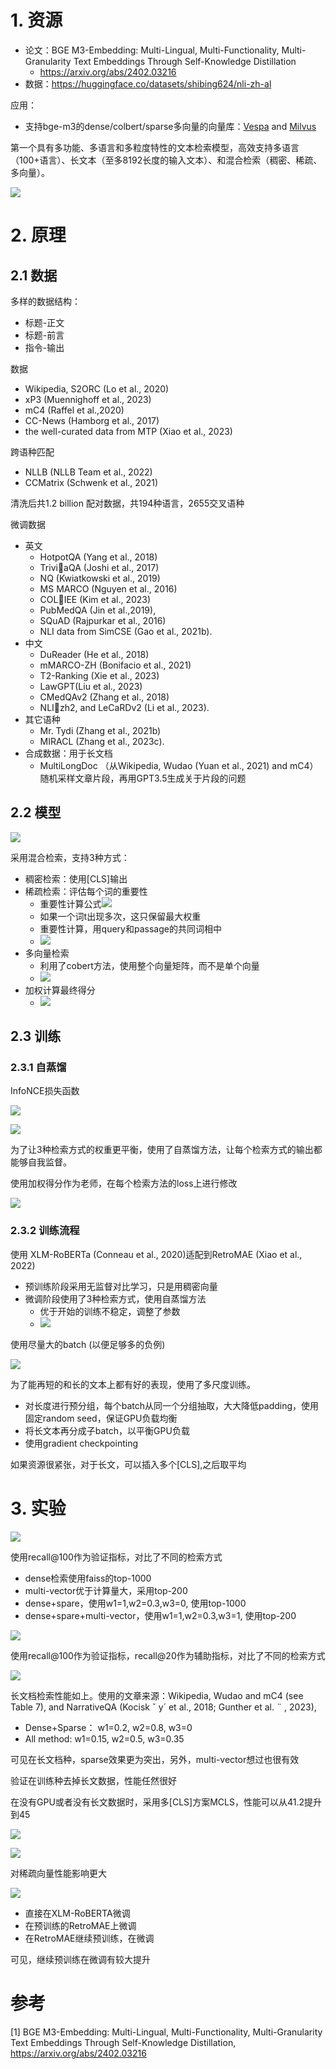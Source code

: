 # 1. 资源

- 论文：BGE M3-Embedding: Multi-Lingual, Multi-Functionality, Multi-Granularity Text Embeddings Through Self-Knowledge Distillation
  - https://arxiv.org/abs/2402.03216
- 数据：https://huggingface.co/datasets/shibing624/nli-zh-al

应用：
- 支持bge-m3的dense/colbert/sparse多向量的向量库：[Vespa](https://github.com/vespa-engine/pyvespa/blob/master/docs/sphinx/source/examples/mother-of-all-embedding-models-cloud.ipynb) and [Milvus](https://github.com/milvus-io/pymilvus/blob/master/examples/hello_hybrid_sparse_dense.py)

第一个具有多功能、多语言和多粒度特性的文本检索模型，高效支持多语言（100+语言）、长文本（至多8192长度的输入文本）、和混合检索（稠密、稀疏、多向量）。

![](.01_bge_m3_images/特点.png)

# 2. 原理

## 2.1 数据

多样的数据结构：
- 标题-正文
- 标题-前言
- 指令-输出

数据
- Wikipedia, S2ORC (Lo et al., 2020)
- xP3 (Muennighoff et al., 2023)
- mC4 (Raffel et al.,2020)
- CC-News (Hamborg et al., 2017) 
- the well-curated data from MTP (Xiao et al., 2023)

跨语种匹配
- NLLB (NLLB Team et al., 2022) 
- CCMatrix (Schwenk et al., 2021)

清洗后共1.2 billion 配对数据，共194种语言，2655交叉语种

微调数据
- 英文
  - HotpotQA (Yang et al., 2018)
  - TriviaQA (Joshi et al., 2017)
  - NQ (Kwiatkowski et al., 2019)
  - MS MARCO (Nguyen et al., 2016)
  - COLIEE (Kim et al., 2023)
  - PubMedQA (Jin et al.,2019), 
  - SQuAD (Rajpurkar et al., 2016)
  - NLI data from SimCSE (Gao et al., 2021b).
- 中文
  - DuReader (He et al., 2018)
  - mMARCO-ZH (Bonifacio et al., 2021)
  - T2-Ranking (Xie et al., 2023)
  - LawGPT(Liu et al., 2023)
  - CMedQAv2 (Zhang et al., 2018)
  - NLIzh2, and LeCaRDv2 (Li et al., 2023). 
- 其它语种
  - Mr. Tydi (Zhang et al., 2021b) 
  - MIRACL (Zhang et al., 2023c).
- 合成数据：用于长文档
  - MultiLongDoc （从Wikipedia, Wudao (Yuan et al., 2021) and mC4）随机采样文章片段，再用GPT3.5生成关于片段的问题

## 2.2 模型

![](.01_bge_m3_images/网络架构.png)

采用混合检索，支持3种方式：
- 稠密检索：使用[CLS]输出
- 稀疏检索：评估每个词的重要性
  - 重要性计算公式![](.01_bge_m3_images/稀疏向量计算公式.png)
  - 如果一个词t出现多次，这只保留最大权重
  - 重要性计算，用query和passage的共同词相中
  - ![](.01_bge_m3_images/稀疏向量得分计算.png)
- 多向量检索
  - 利用了cobert方法，使用整个向量矩阵，而不是单个向量
  - ![](.01_bge_m3_images/计算公式.png)
- 加权计算最终得分
  - ![](.01_bge_m3_images/加权得分计算.png)

## 2.3 训练
### 2.3.1 自蒸馏

InfoNCE损失函数

![](.01_bge_m3_images/InfoNCE_loss计算公式.png)

![](.01_bge_m3_images/加权Loss计算.png)

为了让3种检索方式的权重更平衡，使用了自蒸馏方法，让每个检索方式的输出都能够自我监督。

使用加权得分作为老师，在每个检索方法的loss上进行修改

![](.01_bge_m3_images/最终的损失函数.png)

### 2.3.2 训练流程

使用 XLM-RoBERTa (Conneau et al., 2020)适配到RetroMAE (Xiao et al., 2022)

- 预训练阶段采用无监督对比学习，只是用稠密向量
- 微调阶段使用了3种检索方式，使用自蒸馏方法
  - 优于开始的训练不稳定，调整了参数
  - ![](.01_bge_m3_images/训练参数调整.png)

使用尽量大的batch (以便足够多的负例)

![](.01_bge_m3_images/内存优化策略.png)

为了能再短的和长的文本上都有好的表现，使用了多尺度训练。
- 对长度进行预分组，每个batch从同一个分组抽取，大大降低padding，使用固定random seed，保证GPU负载均衡
- 将长文本再分成子batch，以平衡GPU负载
- 使用gradient checkpointing

如果资源很紧张，对于长文，可以插入多个[CLS],之后取平均

# 3. 实验

![](.01_bge_m3_images/MIRACL验证集性能.png)

使用recall@100作为验证指标，对比了不同的检索方式

- dense检索使用faiss的top-1000
- multi-vector优于计算量大，采用top-200
- dense+spare，使用w1=1,w2=0.3,w3=0, 使用top-1000
- dense+spare+multi-vector，使用w1=1,w2=0.3,w3=1, 使用top-200

![](.01_bge_m3_images/不同集子上不同语种的性能.png)

使用recall@100作为验证指标，recall@20作为辅助指标，对比了不同的检索方式

![](.01_bge_m3_images/5cd4921f.png)

长文档检索性能如上。使用的文章来源：Wikipedia, Wudao and mC4 (see Table 7), and NarrativeQA (Kocisk ˇ y´
et al., 2018; Gunther et al. ¨ , 2023),

- Dense+Sparse： w1=0.2, w2=0.8, w3=0
- All method: w1=0.15, w2=0.5, w3=0.35

可见在长文档种，sparse效果更为突出，另外，multi-vector想过也很有效

验证在训练种去掉长文数据，性能任然很好

在没有GPU或者没有长文数据时，采用多[CLS]方案MCLS，性能可以从41.2提升到45

![](.01_bge_m3_images/narrowQA性能对比.png)

![](.01_bge_m3_images/自蒸馏的影响.png)

对稀疏向量性能影响更大

![](.01_bge_m3_images/多阶段训练的影响.png)

- 直接在XLM-RoBERTA微调
- 在预训练的RetroMAE上微调
- 在RetroMAE继续预训练，在微调

可见，继续预训练在微调有较大提升



# 参考

[1] BGE M3-Embedding: Multi-Lingual, Multi-Functionality, Multi-Granularity Text Embeddings Through Self-Knowledge Distillation, https://arxiv.org/abs/2402.03216